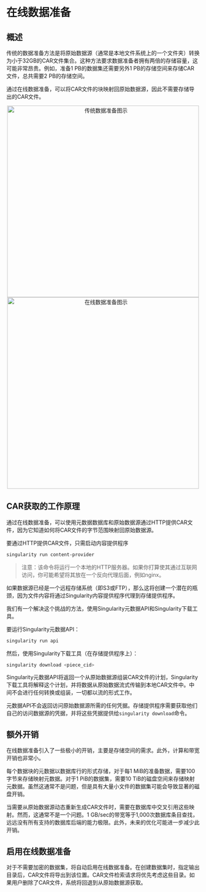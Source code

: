 # 在线数据准备

## 概述

传统的数据准备方法是将原始数据源（通常是本地文件系统上的一个文件夹）转换为小于32GB的CAR文件集合。这种方法要求数据准备者拥有两倍的存储容量，这可能非常昂贵。例如，准备1 PB的数据集还需要另外1 PB的存储空间来存储CAR文件，总共需要2 PB的存储空间。

通过在线数据准备，可以将CAR文件的块映射回原始数据源，因此不需要存储导出的CAR文件。

<div align="center">

<img src="https://github.com/data-preservation-programs/singularity/assets/12418265/4292faf1-9f01-4b7c-b79f-67b0bc1e2acc" alt="传统数据准备图示" width="500">

 

<img src="https://github.com/data-preservation-programs/singularity/assets/12418265/f5cfc209-5e38-4bb9-8cd9-f1aeffaf284d" alt="在线数据准备图示" width="500">

</div>

## CAR获取的工作原理

通过在线数据准备，可以使用元数据数据库和原始数据源通过HTTP提供CAR文件，因为它知道如何将CAR文件的字节范围映射回原始数据源。

要通过HTTP提供CAR文件，只需启动内容提供程序

```sh
singularity run content-provider
```

> 注意：该命令将运行一个本地的HTTP服务器。如果你打算使其通过互联网访问，你可能希望将其放在一个反向代理后面，例如nginx。

如果数据源已经是一个远程存储系统（即S3或FTP），那么这将创建一个潜在的瓶颈，因为文件内容将通过Singularity内容提供程序代理到存储提供程序。

我们有一个解决这个挑战的方法，使用Singularity元数据API和Singularity下载工具。

要运行Singularity元数据API：

```sh
singularity run api
```

然后，使用Singularity下载工具（在存储提供程序上）：

```sh
singularity download <piece_cid>
```

Singularity元数据API将返回一个从原始数据源组装CAR文件的计划，Singularity下载工具将解释这个计划，并将数据从原始数据流式传输到本地CAR文件中。中间不会进行任何转换或组装，一切都以流的形式工作。

元数据API不会返回访问原始数据源所需的任何凭据。存储提供程序需要获取他们自己的访问数据源的凭据，并将这些凭据提供给`singularity download`命令。

## 额外开销

在线数据准备引入了一些极小的开销，主要是存储空间的需求。此外，计算和带宽开销也非常小。

每个数据块的元数据以数据库行的形式存储，对于每1 MiB的准备数据，需要100字节来存储映射元数据。对于1 PiB的数据集，需要10 TiB的磁盘空间来存储映射元数据。虽然这通常不是问题，但是具有大量小文件的数据集可能会导致显著的磁盘开销。

当需要从原始数据源动态重新生成CAR文件时，需要在数据库中交叉引用这些映射。然而，这通常不是一个问题。1 GB/sec的带宽等于1,000次数据库条目查找，远远没有所有支持的数据库后端的能力极限。此外，未来的优化可能进一步减少此开销。

## 启用在线数据准备

对于不需要加密的数据集，将自动启用在线数据准备。在创建数据集时，指定输出目录后，CAR文件将导出到该位置。CAR文件检索请求将优先考虑这些目录。如果用户删除了CAR文件，系统将回退到从原始数据源获取。